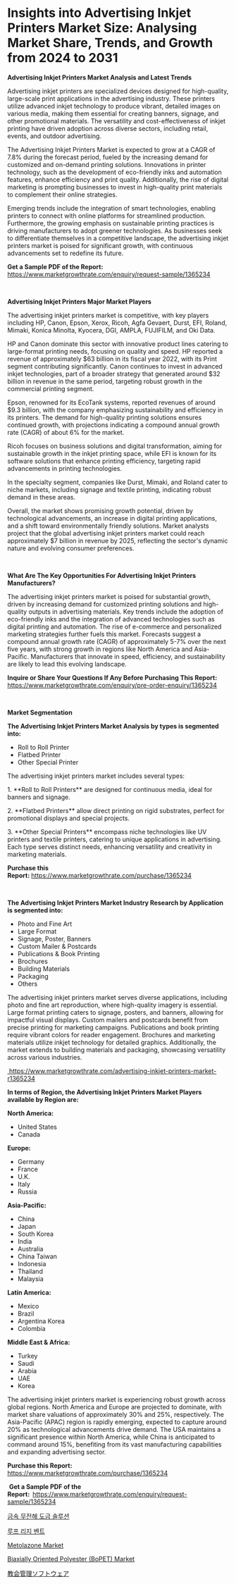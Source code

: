 <p><h1>Insights into Advertising Inkjet Printers Market Size: Analysing Market Share, Trends, and Growth from 2024 to 2031</h1></p><p><strong>Advertising Inkjet Printers Market Analysis and Latest Trends</strong></p>
<p><p>Advertising inkjet printers are specialized devices designed for high-quality, large-scale print applications in the advertising industry. These printers utilize advanced inkjet technology to produce vibrant, detailed images on various media, making them essential for creating banners, signage, and other promotional materials. The versatility and cost-effectiveness of inkjet printing have driven adoption across diverse sectors, including retail, events, and outdoor advertising.</p><p>The Advertising Inkjet Printers Market is expected to grow at a CAGR of 7.8% during the forecast period, fueled by the increasing demand for customized and on-demand printing solutions. Innovations in printer technology, such as the development of eco-friendly inks and automation features, enhance efficiency and print quality. Additionally, the rise of digital marketing is prompting businesses to invest in high-quality print materials to complement their online strategies.</p><p>Emerging trends include the integration of smart technologies, enabling printers to connect with online platforms for streamlined production. Furthermore, the growing emphasis on sustainable printing practices is driving manufacturers to adopt greener technologies. As businesses seek to differentiate themselves in a competitive landscape, the advertising inkjet printers market is poised for significant growth, with continuous advancements set to redefine its future.</p></p>
<p><strong>Get a Sample PDF of the Report:&nbsp;</strong> <a href="https://www.marketgrowthrate.com/enquiry/request-sample/1365234">https://www.marketgrowthrate.com/enquiry/request-sample/1365234</a></p>
<p>&nbsp;</p>
<p><strong>Advertising Inkjet Printers Major Market Players</strong></p>
<p><p>The advertising inkjet printers market is competitive, with key players including HP, Canon, Epson, Xerox, Ricoh, Agfa Gevaert, Durst, EFI, Roland, Mimaki, Konica Minolta, Kyocera, DGI, AMPLA, FUJIFILM, and Oki Data. </p><p>HP and Canon dominate this sector with innovative product lines catering to large-format printing needs, focusing on quality and speed. HP reported a revenue of approximately $63 billion in its fiscal year 2022, with its Print segment contributing significantly. Canon continues to invest in advanced inkjet technologies, part of a broader strategy that generated around $32 billion in revenue in the same period, targeting robust growth in the commercial printing segment.</p><p>Epson, renowned for its EcoTank systems, reported revenues of around $9.3 billion, with the company emphasizing sustainability and efficiency in its printers. The demand for high-quality printing solutions ensures continued growth, with projections indicating a compound annual growth rate (CAGR) of about 6% for the market.</p><p>Ricoh focuses on business solutions and digital transformation, aiming for sustainable growth in the inkjet printing space, while EFI is known for its software solutions that enhance printing efficiency, targeting rapid advancements in printing technologies.</p><p>In the specialty segment, companies like Durst, Mimaki, and Roland cater to niche markets, including signage and textile printing, indicating robust demand in these areas.</p><p>Overall, the market shows promising growth potential, driven by technological advancements, an increase in digital printing applications, and a shift toward environmentally friendly solutions. Market analysts project that the global advertising inkjet printers market could reach approximately $7 billion in revenue by 2025, reflecting the sector's dynamic nature and evolving consumer preferences.</p></p>
<p>&nbsp;</p>
<p><strong>What Are The Key Opportunities For Advertising Inkjet Printers Manufacturers?</strong></p>
<p><p>The advertising inkjet printers market is poised for substantial growth, driven by increasing demand for customized printing solutions and high-quality outputs in advertising materials. Key trends include the adoption of eco-friendly inks and the integration of advanced technologies such as digital printing and automation. The rise of e-commerce and personalized marketing strategies further fuels this market. Forecasts suggest a compound annual growth rate (CAGR) of approximately 5-7% over the next five years, with strong growth in regions like North America and Asia-Pacific. Manufacturers that innovate in speed, efficiency, and sustainability are likely to lead this evolving landscape.</p></p>
<p><strong>Inquire or Share Your Questions If Any Before Purchasing This Report:</strong> <a href="https://www.marketgrowthrate.com/enquiry/pre-order-enquiry/1365234">https://www.marketgrowthrate.com/enquiry/pre-order-enquiry/1365234</a></p>
<p>&nbsp;</p>
<p><strong>Market Segmentation</strong></p>
<p><strong>The Advertising Inkjet Printers Market Analysis by types is segmented into:</strong></p>
<p><ul><li>Roll to Roll Printer</li><li>Flatbed Printer</li><li>Other Special Printer</li></ul></p>
<p><p>The advertising inkjet printers market includes several types: </p><p>1. **Roll to Roll Printers** are designed for continuous media, ideal for banners and signage. </p><p>2. **Flatbed Printers** allow direct printing on rigid substrates, perfect for promotional displays and special projects. </p><p>3. **Other Special Printers** encompass niche technologies like UV printers and textile printers, catering to unique applications in advertising. Each type serves distinct needs, enhancing versatility and creativity in marketing materials.</p></p>
<p><strong>Purchase this Report:&nbsp;</strong><a href="https://www.marketgrowthrate.com/purchase/1365234">https://www.marketgrowthrate.com/purchase/1365234</a></p>
<p>&nbsp;</p>
<p><strong>The Advertising Inkjet Printers Market Industry Research by Application is segmented into:</strong></p>
<p><ul><li>Photo and Fine Art</li><li>Large Format</li><li>Signage, Poster, Banners</li><li>Custom Mailer & Postcards</li><li>Publications & Book Printing</li><li>Brochures</li><li>Building Materials</li><li>Packaging</li><li>Others</li></ul></p>
<p><p>The advertising inkjet printers market serves diverse applications, including photo and fine art reproduction, where high-quality imagery is essential. Large format printing caters to signage, posters, and banners, allowing for impactful visual displays. Custom mailers and postcards benefit from precise printing for marketing campaigns. Publications and book printing require vibrant colors for reader engagement. Brochures and marketing materials utilize inkjet technology for detailed graphics. Additionally, the market extends to building materials and packaging, showcasing versatility across various industries.</p></p>
<p><a href="https://www.marketgrowthrate.com/advertising-inkjet-printers-market-r1365234">&nbsp;https://www.marketgrowthrate.com/advertising-inkjet-printers-market-r1365234</a></p>
<p><strong>In terms of Region, the Advertising Inkjet Printers Market Players available by Region are:</strong></p>
<p>
    <p> <strong> North America: </strong>
        <ul>
            <li>United States</li>
            <li>Canada</li>
        </ul>
        </p> 
    <p> <strong> Europe: </strong>
        <ul>
            <li>Germany</li>
            <li>France</li>
            <li>U.K.</li>
            <li>Italy</li>
            <li>Russia</li>
        </ul>
        </p> 
    <p> <strong> Asia-Pacific: </strong>
        <ul>
            <li>China</li>
            <li>Japan</li>
            <li>South Korea</li>
            <li>India</li>
            <li>Australia</li>
            <li>China Taiwan</li>
            <li>Indonesia</li>
            <li>Thailand</li>
            <li>Malaysia</li>
        </ul>
        </p> 
    <p> <strong> Latin America: </strong>
        <ul>
            <li>Mexico</li>
            <li>Brazil</li>
            <li>Argentina Korea</li>
            <li>Colombia</li>
        </ul>
        </p> 
    <p> <strong> Middle East & Africa: </strong>
        <ul>
            <li>Turkey</li>
            <li>Saudi</li>
            <li>Arabia</li>
            <li>UAE</li>
            <li>Korea</li>
        </ul>
    </p>
    </p>
<p><p>The advertising inkjet printers market is experiencing robust growth across global regions. North America and Europe are projected to dominate, with market share valuations of approximately 30% and 25%, respectively. The Asia-Pacific (APAC) region is rapidly emerging, expected to capture around 20% as technological advancements drive demand. The USA maintains a significant presence within North America, while China is anticipated to command around 15%, benefiting from its vast manufacturing capabilities and expanding advertising sector.</p></p>
<p><strong>Purchase this Report: </strong><a href="https://www.marketgrowthrate.com/purchase/1365234">https://www.marketgrowthrate.com/purchase/1365234</a></p>
<p>&nbsp;<strong>Get a Sample PDF of the Report:&nbsp;&nbsp;</strong><a href="https://www.marketgrowthrate.com/enquiry/request-sample/1365234">https://www.marketgrowthrate.com/enquiry/request-sample/1365234</a></p>
<p><strong></strong></p>
<p><p><a href="https://medium.com/@christorpherpfannerstill5436/%EA%B8%88%EC%86%8D-%EB%AC%B4%EC%A0%84%ED%95%B4-%EB%8F%84%EA%B8%88-%EC%86%94%EB%A3%A8%EC%85%98%EC%9D%98-%EB%AF%B8%EB%9E%98%EC%97%90-%EC%98%81%ED%96%A5%EC%9D%84-%EB%AF%B8%EC%B9%98%EB%8A%94-%EA%B2%83%EC%9D%80-%EB%AC%B4%EC%97%87%EC%9D%B8%EA%B0%80-2024%EB%85%84%EB%B6%80%ED%84%B0-2031%EB%85%84%EA%B9%8C%EC%A7%80%EC%9D%98-%EC%8B%9C%EC%9E%A5-%ED%86%B5%EC%B0%B0%EB%A0%A5-%EB%B0%8F-%EC%84%B1%EC%9E%A5-%EC%A0%84%EB%A7%9D-3cfda358777a">금속 무전해 도금 솔루션</a></p><p><a href="https://medium.com/@christorpherpfannerstill5436/%EC%A7%80%EB%B6%95-%EB%8A%A5%EC%84%A0-%ED%86%B5%ED%92%8D%EA%B5%AC-%EC%8B%9C%EC%9E%A5-%ED%8C%8C%EC%95%85-%ED%8A%B8%EB%A0%8C%EB%93%9C-%EB%8F%84%EC%A0%84-%EA%B3%BC%EC%A0%9C-%EB%B0%8F-%ED%9A%8D%EA%B8%B0%EC%A0%81%EC%9D%B8-%EB%B0%9C%EC%A0%84-2024-2031-be2e8f799cf9">루프 리지 벤트</a></p><p><a href="https://www.linkedin.com/pulse/why-should-you-invest-metolazone-market-trends-leading-products-lcime?trackingId=%2BiO6CT4QS6SGCuzrDzMuyg%3D%3D">Metolazone Market</a></p><p><a href="https://issuu.com/reportprime-2/docs/biaxially-oriented-polyester-bopet-_b91c88393fd2dc">Biaxially Oriented Polyester (BoPET) Market</a></p><p><a href="https://medium.com/@mm14022023/%E6%95%99%E4%BC%9A%E7%AE%A1%E7%90%86%E3%82%BD%E3%83%95%E3%83%88%E3%82%A6%E3%82%A7%E3%82%A2%E6%A5%AD%E7%95%8C%E3%81%AE%E6%B4%9E%E5%AF%9F-%E5%B8%82%E5%A0%B4%E3%81%AE%E8%B2%A1%E5%8B%99%E7%8A%B6%E6%B3%81-%E5%B8%82%E5%A0%B4%E8%A6%8F%E6%A8%A1-%E3%81%9D%E3%81%97%E3%81%A62031%E5%B9%B4%E3%81%BE%E3%81%A7%E3%81%AE%E5%8F%8E%E7%9B%8A%E5%88%86%E6%9E%90-8865795ac188">教会管理ソフトウェア</a></p></p>